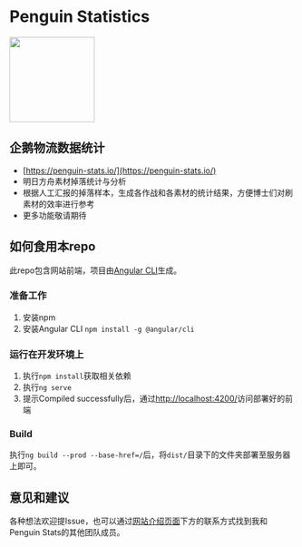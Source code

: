 # Penguin Statistics

<img src="https://penguin-stats.s3-ap-southeast-1.amazonaws.com/penguin_stats_logo.png" width="150" height="150">

## 企鹅物流数据统计
- [https://penguin-stats.io/](https://penguin-stats.io/)
- 明日方舟素材掉落统计与分析
- 根据人工汇报的掉落样本，生成各作战和各素材的统计结果，方便博士们对刷素材的效率进行参考
- 更多功能敬请期待

## 如何食用本repo
此repo包含网站前端，项目由[Angular CLI](https://github.com/angular/angular-cli)生成。

### 准备工作
1. 安装npm
2. 安装Angular CLI `npm install -g @angular/cli`

### 运行在开发环境上
1. 执行`npm install`获取相关依赖
2. 执行`ng serve`
3. 提示Compiled successfully后，通过[http://localhost:4200/](http://localhost:4200/)访问部署好的前端

### Build
 执行`ng build --prod --base-href=/`后，将`dist/`目录下的文件夹部署至服务器上即可。

## 意见和建议
各种想法欢迎提Issue，也可以通过[网站介绍页面](https://penguin-stats.io/ "网站介绍页面")下方的联系方式找到我和Penguin Stats的其他团队成员。
